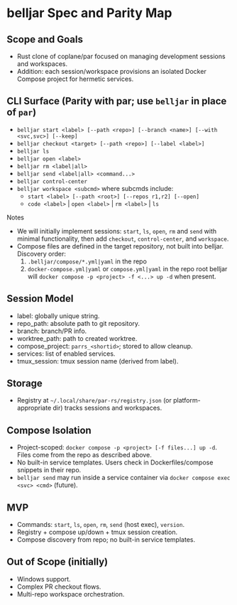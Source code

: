 # belljar Spec and Parity Map

## Scope and Goals
- Rust clone of coplane/par focused on managing development sessions and workspaces.
- Addition: each session/workspace provisions an isolated Docker Compose project for hermetic services.

## CLI Surface (Parity with par; use `belljar` in place of `par`)
- `belljar start <label> [--path <repo>] [--branch <name>] [--with <svc,svc>] [--keep]`
- `belljar checkout <target> [--path <repo>] [--label <label>]`
- `belljar ls`
- `belljar open <label>`
- `belljar rm <label|all>`
- `belljar send <label|all> <command...>`
- `belljar control-center`
- `belljar workspace <subcmd>` where subcmds include:
  - `start <label> [--path <root>] [--repos r1,r2] [--open]`
  - `code <label>` | `open <label>` | `rm <label>` | `ls`

Notes
- We will initially implement sessions: `start`, `ls`, `open`, `rm` and `send` with minimal functionality, then add `checkout`, `control-center`, and `workspace`.
- Compose files are defined in the target repository, not built into belljar. Discovery order:
  1) `.belljar/compose/*.yml|yaml` in the repo
  2) `docker-compose.yml|yaml` or `compose.yml|yaml` in the repo root
  belljar will `docker compose -p <project> -f <...> up -d` when present.

## Session Model
- label: globally unique string.
- repo_path: absolute path to git repository.
- branch: branch/PR info.
- worktree_path: path to created worktree.
- compose_project: `parrs_<shortid>`; stored to allow cleanup.
- services: list of enabled services.
- tmux_session: tmux session name (derived from label).

## Storage
- Registry at `~/.local/share/par-rs/registry.json` (or platform-appropriate dir) tracks sessions and workspaces.

## Compose Isolation
- Project-scoped: `docker compose -p <project> [-f files...] up -d`. Files come from the repo as described above.
- No built-in service templates. Users check in Dockerfiles/compose snippets in their repo.
- `belljar send` may run inside a service container via `docker compose exec <svc> <cmd>` (future).

## MVP
- Commands: `start`, `ls`, `open`, `rm`, `send` (host exec), `version`.
- Registry + compose up/down + tmux session creation.
- Compose discovery from repo; no built-in service templates.

## Out of Scope (initially)
- Windows support.
- Complex PR checkout flows.
- Multi-repo workspace orchestration.
